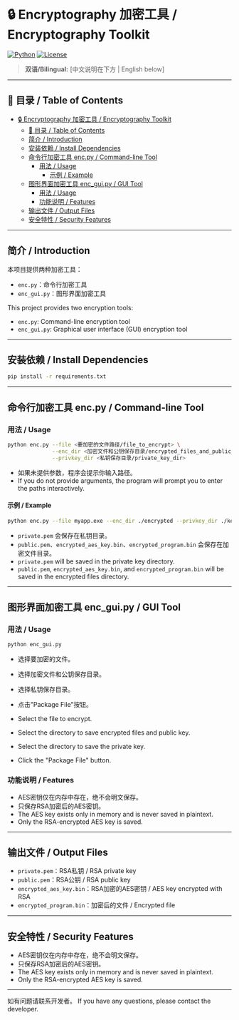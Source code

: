 # 🔒 Encryptography 加密工具 / Encryptography Toolkit

[![Python](https://img.shields.io/badge/Python-3.7%2B-blue?logo=python)](https://www.python.org/) [![License](https://img.shields.io/badge/license-MIT-green)](LICENSE)

> **双语/Bilingual:** [中文说明在下方 | English below]

---

## 📖 目录 / Table of Contents
- [🔒 Encryptography 加密工具 / Encryptography Toolkit](#-encryptography-加密工具--encryptography-toolkit)
  - [📖 目录 / Table of Contents](#-目录--table-of-contents)
  - [简介 / Introduction](#简介--introduction)
  - [安装依赖 / Install Dependencies](#安装依赖--install-dependencies)
  - [命令行加密工具 enc.py / Command-line Tool](#命令行加密工具-encpy--command-line-tool)
    - [用法 / Usage](#用法--usage)
      - [示例 / Example](#示例--example)
  - [图形界面加密工具 enc\_gui.py / GUI Tool](#图形界面加密工具-enc_guipy--gui-tool)
    - [用法 / Usage](#用法--usage-1)
    - [功能说明 / Features](#功能说明--features)
  - [输出文件 / Output Files](#输出文件--output-files)
  - [安全特性 / Security Features](#安全特性--security-features)

---

## 简介 / Introduction

本项目提供两种加密工具：
- `enc.py`：命令行加密工具
- `enc_gui.py`：图形界面加密工具

This project provides two encryption tools:
- `enc.py`: Command-line encryption tool
- `enc_gui.py`: Graphical user interface (GUI) encryption tool

---

## 安装依赖 / Install Dependencies

```bash
pip install -r requirements.txt
```

---

## 命令行加密工具 enc.py / Command-line Tool

### 用法 / Usage
```bash
python enc.py --file <要加密的文件路径/file_to_encrypt> \
              --enc_dir <加密文件和公钥保存目录/encrypted_files_and_public_key_dir> \
              --privkey_dir <私钥保存目录/private_key_dir>
```
- 如果未提供参数，程序会提示你输入路径。
- If you do not provide arguments, the program will prompt you to enter the paths interactively.

#### 示例 / Example
```bash
python enc.py --file myapp.exe --enc_dir ./encrypted --privkey_dir ./key
```

- `private.pem` 会保存在私钥目录。
- `public.pem`、`encrypted_aes_key.bin`、`encrypted_program.bin` 会保存在加密文件目录。
- `private.pem` will be saved in the private key directory.
- `public.pem`, `encrypted_aes_key.bin`, and `encrypted_program.bin` will be saved in the encrypted files directory.

---

## 图形界面加密工具 enc_gui.py / GUI Tool

### 用法 / Usage
```bash
python enc_gui.py
```

- 选择要加密的文件。
- 选择加密文件和公钥保存目录。
- 选择私钥保存目录。
- 点击"Package File"按钮。

- Select the file to encrypt.
- Select the directory to save encrypted files and public key.
- Select the directory to save the private key.
- Click the "Package File" button.

### 功能说明 / Features
- AES密钥仅在内存中存在，绝不会明文保存。
- 只保存RSA加密后的AES密钥。
- The AES key exists only in memory and is never saved in plaintext.
- Only the RSA-encrypted AES key is saved.

---

## 输出文件 / Output Files
- `private.pem`：RSA私钥 / RSA private key
- `public.pem`：RSA公钥 / RSA public key
- `encrypted_aes_key.bin`：RSA加密的AES密钥 / AES key encrypted with RSA
- `encrypted_program.bin`：加密后的文件 / Encrypted file

---

## 安全特性 / Security Features
- AES密钥仅在内存中存在，绝不会明文保存。
- 只保存RSA加密后的AES密钥。
- The AES key exists only in memory and is never saved in plaintext.
- Only the RSA-encrypted AES key is saved.

---

如有问题请联系开发者。
If you have any questions, please contact the developer.